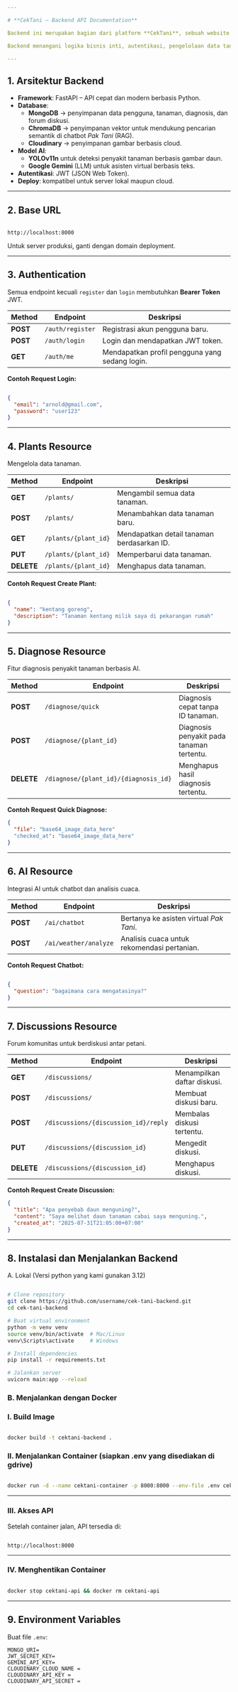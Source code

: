 ```yaml
---

# **CekTani – Backend API Documentation**

Backend ini merupakan bagian dari platform **CekTani**, sebuah website pertanian digital berbasis **FastAPI** yang membantu petani mendeteksi penyakit tanaman, menganalisis cuaca, berkonsultasi dengan asisten virtual, dan berdiskusi melalui forum komunitas.

Backend menangani logika bisnis inti, autentikasi, pengelolaan data tanaman, integrasi model AI, dan komunikasi dengan database.

---
```


## **1. Arsitektur Backend**

- **Framework**: FastAPI – API cepat dan modern berbasis Python.
- **Database**:
    - **MongoDB** → penyimpanan data pengguna, tanaman, diagnosis, dan forum diskusi.
    - **ChromaDB** → penyimpanan vektor untuk mendukung pencarian semantik di chatbot *Pak Tani* (RAG).
    - **Cloudinary** → penyimpanan gambar berbasis cloud.
- **Model AI**:
    - **YOLOv11n** untuk deteksi penyakit tanaman berbasis gambar daun.
    - **Google Gemini** (LLM) untuk asisten virtual berbasis teks.
- **Autentikasi**: JWT (JSON Web Token).
- **Deploy**: kompatibel untuk server lokal maupun cloud.

---

## **2. Base URL**

```

http://localhost:8000

```

Untuk server produksi, ganti dengan domain deployment.

---

## **3. Authentication**

Semua endpoint kecuali `register` dan `login` membutuhkan **Bearer Token** JWT.

| Method | Endpoint | Deskripsi |
| --- | --- | --- |
| **POST** | `/auth/register` | Registrasi akun pengguna baru. |
| **POST** | `/auth/login` | Login dan mendapatkan JWT token. |
| **GET** | `/auth/me` | Mendapatkan profil pengguna yang sedang login. |

**Contoh Request Login:**

```json

{
  "email": "arnold@gmail.com",
  "password": "user123"
}

```

---

## **4. Plants Resource**

Mengelola data tanaman.

| Method | Endpoint | Deskripsi |
| --- | --- | --- |
| **GET** | `/plants/` | Mengambil semua data tanaman. |
| **POST** | `/plants/` | Menambahkan data tanaman baru. |
| **GET** | `/plants/{plant_id}` | Mendapatkan detail tanaman berdasarkan ID. |
| **PUT** | `/plants/{plant_id}` | Memperbarui data tanaman. |
| **DELETE** | `/plants/{plant_id}` | Menghapus data tanaman. |

**Contoh Request Create Plant:**

```json

{
  "name": "kentang goreng",
  "description": "Tanaman kentang milik saya di pekarangan rumah"
}

```

---

## **5. Diagnose Resource**

Fitur diagnosis penyakit tanaman berbasis AI.

| Method | Endpoint | Deskripsi |
| --- | --- | --- |
| **POST** | `/diagnose/quick` | Diagnosis cepat tanpa ID tanaman. |
| **POST** | `/diagnose/{plant_id}` | Diagnosis penyakit pada tanaman tertentu. |
| **DELETE** | `/diagnose/{plant_id}/{diagnosis_id}` | Menghapus hasil diagnosis tertentu. |

**Contoh Request Quick Diagnose:**

```json
{
  "file": "base64_image_data_here"
  "checked_at": "base64_image_data_here"
}

```

---

## **6. AI Resource**

Integrasi AI untuk chatbot dan analisis cuaca.

| Method | Endpoint | Deskripsi |
| --- | --- | --- |
| **POST** | `/ai/chatbot` | Bertanya ke asisten virtual *Pak Tani*. |
| **POST** | `/ai/weather/analyze` | Analisis cuaca untuk rekomendasi pertanian. |

**Contoh Request Chatbot:**

```json

{
  "question": "bagaimana cara mengatasinya?"
}

```

---

## **7. Discussions Resource**

Forum komunitas untuk berdiskusi antar petani.

| Method | Endpoint | Deskripsi |
| --- | --- | --- |
| **GET** | `/discussions/` | Menampilkan daftar diskusi. |
| **POST** | `/discussions/` | Membuat diskusi baru. |
| **POST** | `/discussions/{discussion_id}/reply` | Membalas diskusi tertentu. |
| **PUT** | `/discussions/{discussion_id}` | Mengedit diskusi. |
| **DELETE** | `/discussions/{discussion_id}` | Menghapus diskusi. |

**Contoh Request Create Discussion:**

```json
{
  "title": "Apa penyebab daun menguning?",
  "content": "Saya melihat daun tanaman cabai saya menguning.",
  "created_at": "2025-07-31T21:05:00+07:00"
}

```

---

## **8. Instalasi dan Menjalankan Backend**
A. Lokal (Versi python yang kami gunakan 3.12)

```bash

# Clone repository
git clone https://github.com/username/cek-tani-backend.git
cd cek-tani-backend

# Buat virtual environment
python -m venv venv
source venv/bin/activate  # Mac/Linux
venv\Scripts\activate     # Windows

# Install dependencies
pip install -r requirements.txt

# Jalankan server
uvicorn main:app --reload

```
### **B. Menjalankan dengan Docker**

### **I. Build Image**

```bash

docker build -t cektani-backend .

```

### **II. Menjalankan Container (siapkan .env yang disediakan di gdrive)**

```bash

docker run -d --name cektani-container -p 8000:8000 --env-file .env cektani-backend

```

---

### **III. Akses API**

Setelah container jalan, API tersedia di:

```

http://localhost:8000

```

---

### **IV. Menghentikan Container**

```bash

docker stop cektani-api && docker rm cektani-api

```
---

## **9. Environment Variables**

Buat file `.env`:

```
MONGO_URI=
JWT_SECRET_KEY=
GEMINI_API_KEY=
CLOUDINARY_CLOUD_NAME = 
CLOUDINARY_API_KEY = 
CLOUDINARY_API_SECRET = 

```
